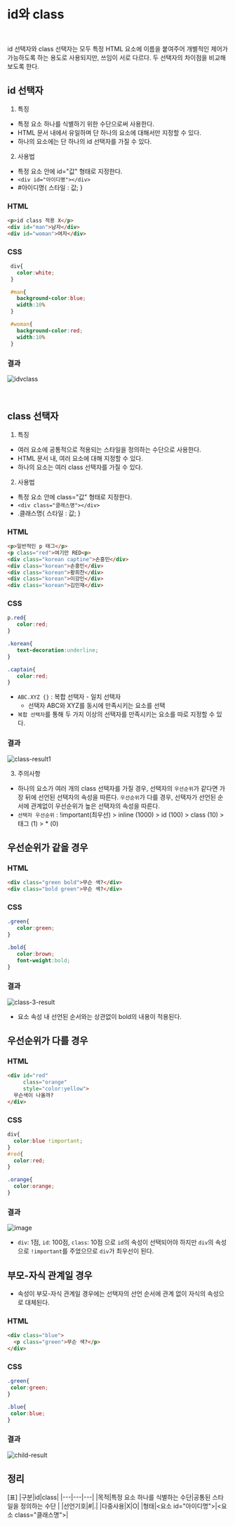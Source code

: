 # id와 class

<br>

id 선택자와 class 선택자는 모두 특정 HTML 요소에 이름을 붙여주어 개별적인 제어가 가능하도록 하는 용도로 사용되지만, 쓰임이 서로 다르다. 두 선택자의 차이점을 비교해보도록 한다.
<br>


## id 선택자

1. 특징

- 특정 요소 하나를 식별하기 위한 수단으로써 사용한다.
- HTML 문서 내에서 유일하며 단 하나의 요소에 대해서만 지정할 수 있다.
- 하나의 요소에는 단 하나의 id 선택자를 가질 수 있다.

2.  사용법

- 특정 요소 안에 id="값" 형태로 지정한다.
- `<div id="아이디명"></div>`
- #아이디명{ 스타일 : 값; }
### HTML
  ```html
  <p>id class 적용 X</p>
  <div id="man">남자</div>
  <div id="woman">여자</div>
  ```
 ### CSS
 ```css
  div{
    color:white;
  }

  #man{
    background-color:blue;
    width:10%
  }

  #woman{
    background-color:red;
    width:10%
  }
 ```
 ### 결과
  ![idvclass](https://github.com/fastcampus-fe-group7/TIL/assets/86473590/4dc66dfd-5c4e-4ee6-b268-99e29e7832df)

<br>

## class 선택자

1. 특징

- 여러 요소에 공통적으로 적용되는 스타일을 정의하는 수단으로 사용한다.
- HTML 문서 내, 여러 요소에 대해 지정할 수 있다.
- 하나의 요소는 여러 class 선택자를 가질 수 있다.

2. 사용법

- 특정 요소 안에 class="값" 형태로 지정한다.
- `<div class="클래스명"></div>`
- .클래스명{ 스타일 : 값; }

### HTML
```html
<p>일반적인 p 태그</p>
<p class="red">여기만 RED<p>
<div class="korean captine">손흥민</div>
<div class="korean">손흥민</div>
<div class="korean">황희찬</div>
<div class="korean">이강인</div>
<div class="korean">김민재</div>
```
  
 ### CSS
 ```css
p.red{
    color:red;
}

.korean{
    text-decoration:underline;
}

.captain{
    color:red;
}
 ```
  - `ABC.XYZ {}` : 복합 선택자 - 일치 선택자
    - 선택자 ABC와 XYZ를 동시에 만족시키는 요소를 선택
  - `복합 선택자`를 통해 두 가지 이상의 선택자를 만족시키는 요소를 따로 지정할 수 있다.
  
 ### 결과
  ![class-result1](https://github.com/fastcampus-fe-group7/TIL/assets/86473590/aaddb64f-9fe7-4a7c-8b77-ece48e3324ac)



  

3. 주의사항

- 하나의 요소가 여러 개의 class 선택자를 가질 경우, 선택자의 `우선순위`가 같다면 가장 뒤에 선언된 선택자의 속성을 따른다. `우선순위`가 다를 경우, 선택자가 선언된 순서에 관계없이 우선순위가 높은 선택자의 속성을 따른다.
- `선택자 우선순위` : !important(최우선) > inline (1000) > id (100) > class (10) > 태그 (1) > * (0)
  
## 우선순위가 같을 경우
 ### HTML
 ```html
 <div class="green bold">무슨 색?</div>
 <div class="bold green">무슨 색?</div>
 ```

 ### CSS
 ```css
 .green{  
    color:green;
 }

 .bold{
    color:brown;
    font-weight:bold;
 }

 ```

 ### 결과
  ![class-3-result](https://github.com/fastcampus-fe-group7/TIL/assets/86473590/9d9a935e-a7e5-4266-bc6c-75394572442e)
  
  -  요소 속성 내 선언된 순서와는 상관없이 bold의 내용이 적용된다.

## 우선순위가 다를 경우
### HTML
```html
<div id="red"
     class="orange"
     style="color:yellow">
  무슨색이 나올까?
</div>
```

### CSS
```css
div{
  color:blue !important;
}
#red{
  color:red;
}

.orange{
  color:orange;
}
```
### 결과
![image](https://github.com/unanbb/TIL/assets/86473590/bb4fb9c5-0d72-4442-867b-9ff77b4ec37e)

- `div`: 1점, `id`: 100점, `class`: 10점 으로  `id`의 속성이 선택되어야 하지만 `div`의 속성으로 `!important`를 주었으므로 `div`가 최우선이 된다.

## 부모-자식 관계일 경우
- 속성이 부모-자식 관계일 경우에는 선택자의 선언 순서에 관계 없이 자식의 속성으로 대체된다.
  
 ### HTML
```html
<div class="blue">
  <p class="green">무슨 색?</p>
</div>
```

 ### CSS
 ```css
 .green{
  color:green;
 }

 .blue{
  color:blue;
 }
 ```

 ### 결과
  ![child-result](https://github.com/fastcampus-fe-group7/TIL/assets/86473590/b119a93f-c4f9-483a-89f8-cd1a31469f83)

## 정리

[표]
|구분|id|class|
|---|---|---|
|목적|특정 요소 하나를 식별하는 수단|공통된 스타일을 정의하는 수단 |
|선언기호|#|.|
|다중사용|X|O|
|형태|<요소 id="아이디명">|<요소 class="클래스명">|
